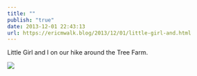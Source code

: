 ```yaml
---
title: ""
publish: "true"
date: 2013-12-01 22:43:13
url: https://ericmwalk.blog/2013/12/01/little-girl-and.html
---
```


Little Girl and I on our hike around the Tree Farm.

![](https://ericmwalk.blog/uploads/2022/69fe4ac319.jpg)